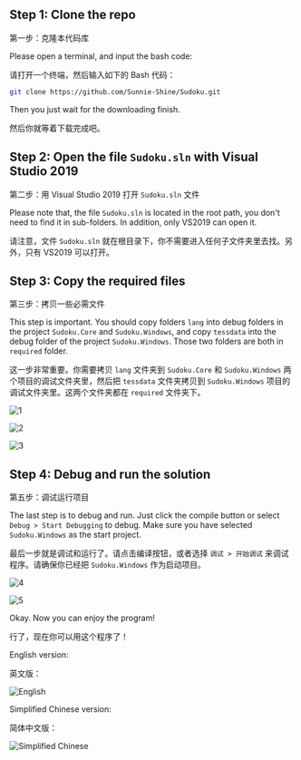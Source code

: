 ## Step 1: Clone the repo

第一步：克隆本代码库

Please open a terminal, and input the bash code:

请打开一个终端，然后输入如下的 Bash 代码：

```bash
git clone https://github.com/Sunnie-Shine/Sudoku.git
```

Then you just wait for the downloading finish.

然后你就等着下载完成吧。

## Step 2: Open the file `Sudoku.sln` with Visual Studio 2019

第二步：用 Visual Studio 2019 打开 `Sudoku.sln` 文件

Please note that, the file `Sudoku.sln` is located in the root path, you don't need to find it in sub-folders. In addition, only VS2019 can open it.

请注意，文件 `Sudoku.sln` 就在根目录下，你不需要进入任何子文件夹里去找。另外，只有 VS2019 可以打开。

## Step 3: Copy the required files

第三步：拷贝一些必需文件

This step is important. You should copy folders `lang` into debug folders in the project `Sudoku.Core` and `Sudoku.Windows`, and copy `tessdata` into the debug folder of the project `Sudoku.Windows`. Those two folders are both in `required` folder.

这一步非常重要。你需要拷贝 `lang` 文件夹到 `Sudoku.Core` 和 `Sudoku.Windows` 两个项目的调试文件夹里，然后把 `tessdata` 文件夹拷贝到 `Sudoku.Windows` 项目的调试文件夹里。这两个文件夹都在 `required` 文件夹下。

![1](https://user-images.githubusercontent.com/23616315/103188802-dceabc00-4904-11eb-80ff-eb964ea8dee9.png)

![2](https://user-images.githubusercontent.com/23616315/103188811-e2e09d00-4904-11eb-9ed9-bdfe66bda24a.png)

![3](https://user-images.githubusercontent.com/23616315/103188813-e5db8d80-4904-11eb-8a98-c94acd586e28.png)

## Step 4: Debug and run the solution

第五步：调试运行项目

The last step is to debug and run. Just click the compile button or select `Debug > Start Debugging` to debug. Make sure you have selected `Sudoku.Windows` as the start project.

最后一步就是调试和运行了。请点击编译按钮，或者选择 `调试 > 开始调试` 来调试程序。请确保你已经把 `Sudoku.Windows` 作为启动项目。

![4](https://user-images.githubusercontent.com/23616315/103188907-44087080-4905-11eb-8552-ebfafadfb2b8.png)

![5](https://user-images.githubusercontent.com/23616315/103188911-479bf780-4905-11eb-9d8a-a0f08895b9da.png)

Okay. Now you can enjoy the program!

行了，现在你可以用这个程序了！

English version:

英文版：

![English](https://user-images.githubusercontent.com/23616315/103188957-7dd97700-4905-11eb-8dc9-1d1bfc620004.png)

Simplified Chinese version:

简体中文版：

![Simplified Chinese](https://user-images.githubusercontent.com/23616315/103188948-7023f180-4905-11eb-81ca-778f0fdf8c54.png)
